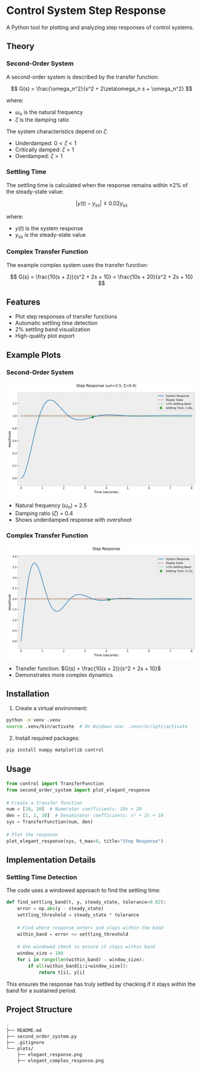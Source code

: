 # Control System Step Response

A Python tool for plotting and analyzing step responses of control systems.

## Theory

### Second-Order System
A second-order system is described by the transfer function:

$$ G(s) = \frac{\omega_n^2}{s^2 + 2\zeta\omega_n s + \omega_n^2} $$

where:
- $\omega_n$ is the natural frequency
- $\zeta$ is the damping ratio

The system characteristics depend on $\zeta$:
- Underdamped: $0 < \zeta < 1$
- Critically damped: $\zeta = 1$
- Overdamped: $\zeta > 1$

### Settling Time
The settling time is calculated when the response remains within ±2% of the steady-state value:

$$ |y(t) - y_{ss}| \leq 0.02y_{ss} $$

where:
- $y(t)$ is the system response
- $y_{ss}$ is the steady-state value

### Complex Transfer Function
The example complex system uses the transfer function:

$$ G(s) = \frac{10(s + 2)}{s^2 + 2s + 10} = \frac{10s + 20}{s^2 + 2s + 10} $$

## Features

- Plot step responses of transfer functions
- Automatic settling time detection
- 2% settling band visualization
- High-quality plot export

## Example Plots

### Second-Order System
![Second Order](plots/elegant_response.png)
- Natural frequency ($\omega_n$) = 2.5
- Damping ratio ($\zeta$) = 0.4
- Shows underdamped response with overshoot

### Complex Transfer Function
![Complex System](plots/elegant_complex_response.png)
- Transfer function: $G(s) = \frac{10(s + 2)}{s^2 + 2s + 10}$
- Demonstrates more complex dynamics

## Installation

1. Create a virtual environment:
```bash
python -m venv .venv
source .venv/bin/activate  # On Windows use: .venv\Scripts\activate
```

2. Install required packages:
```bash
pip install numpy matplotlib control
```

## Usage

```python
from control import TransferFunction
from second_order_system import plot_elegant_response

# Create a transfer function
num = [10, 20]  # Numerator coefficients: 10s + 20
den = [1, 2, 10]  # Denominator coefficients: s² + 2s + 10
sys = TransferFunction(num, den)

# Plot the response
plot_elegant_response(sys, t_max=8, title="Step Response")
```

## Implementation Details

### Settling Time Detection
The code uses a windowed approach to find the settling time:
```python
def find_settling_band(t, y, steady_state, tolerance=0.02):
    error = np.abs(y - steady_state)
    settling_threshold = steady_state * tolerance
    
    # Find where response enters and stays within the band
    within_band = error <= settling_threshold
    
    # Use windowed check to ensure it stays within band
    window_size = 100
    for i in range(len(within_band) - window_size):
        if all(within_band[i:i+window_size]):
            return t[i], y[i]
```

This ensures the response has truly settled by checking if it stays within the band for a sustained period.

## Project Structure

```
.
├── README.md
├── second_order_system.py
├── .gitignore
└── plots/
    ├── elegant_response.png
    ├── elegant_complex_response.png
```
